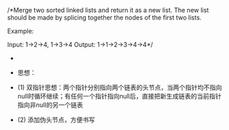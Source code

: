 /*Merge two sorted linked lists and return it as a new list. The new list should be made by splicing together the nodes of the first two lists.

 Example:

 Input: 1->2->4, 1->3->4
 Output: 1->1->2->3->4->4*/


 
* 
* 思想：

* (1) 双指针思想：两个指针分别指向两个链表的头节点，当两个指针均不指向null时循环继续；有任何一个指针指向null后，直接把新生成链表的当前指针指向非null的另一个链表

* (2) 添加伪头节点，方便书写


